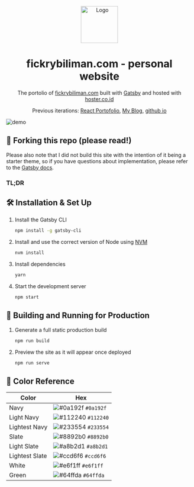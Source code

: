 <div align="center">
  <img alt="Logo" src="https://raw.githubusercontent.com/fickrybiliman/personal-website/main/src/images/logo.png" width="100" />
</div>
<h1 align="center">
  fickrybiliman.com - personal website
</h1>
<p align="center">
  The portolio of <a href="https://fickrybiliman.com" target="_blank">fickrybiliman.com</a> built with <a href="https://www.gatsbyjs.org/" target="_blank">Gatsby</a> and hosted with <a href="https://www.hoster.co.id/" target="_blank">hoster.co.id</a>
</p>
<p align="center">
  Previous iterations:
  <a href="https://github.com/biliman/my-react-portofolio" target="_blank">React Portofolio</a>,
  <a href="https://github.com/biliman/My-Blog " target="_blank">My Blog</a>,
  <a href="https://github.com/biliman/biliman.github.io" target="_blank">github io</a>
</p>

![demo](https://raw.githubusercontent.com/biliman/personal-website/main/src/images/demo.png)

## 🚨 Forking this repo (please read!)

Please also note that I did not build this site with the intention of it being a starter theme, so if you have questions about implementation, please refer to the [Gatsby docs](https://www.gatsbyjs.org/docs/).

### TL;DR

## 🛠 Installation & Set Up

1. Install the Gatsby CLI

   ```sh
   npm install -g gatsby-cli
   ```

2. Install and use the correct version of Node using [NVM](https://github.com/nvm-sh/nvm)

   ```sh
   nvm install
   ```

3. Install dependencies

   ```sh
   yarn
   ```

4. Start the development server

   ```sh
   npm start
   ```

## 🚀 Building and Running for Production

1. Generate a full static production build

   ```sh
   npm run build
   ```

1. Preview the site as it will appear once deployed

   ```sh
   npm run serve
   ```

## 🎨 Color Reference

| Color          | Hex                                                                |
| -------------- | ------------------------------------------------------------------ |
| Navy           | ![#0a192f](https://via.placeholder.com/10/0a192f?text=+) `#0a192f` |
| Light Navy     | ![#112240](https://via.placeholder.com/10/0a192f?text=+) `#112240` |
| Lightest Navy  | ![#233554](https://via.placeholder.com/10/303C55?text=+) `#233554` |
| Slate          | ![#8892b0](https://via.placeholder.com/10/8892b0?text=+) `#8892b0` |
| Light Slate    | ![#a8b2d1](https://via.placeholder.com/10/a8b2d1?text=+) `#a8b2d1` |
| Lightest Slate | ![#ccd6f6](https://via.placeholder.com/10/ccd6f6?text=+) `#ccd6f6` |
| White          | ![#e6f1ff](https://via.placeholder.com/10/e6f1ff?text=+) `#e6f1ff` |
| Green          | ![#64ffda](https://via.placeholder.com/10/64ffda?text=+) `#64ffda` |
